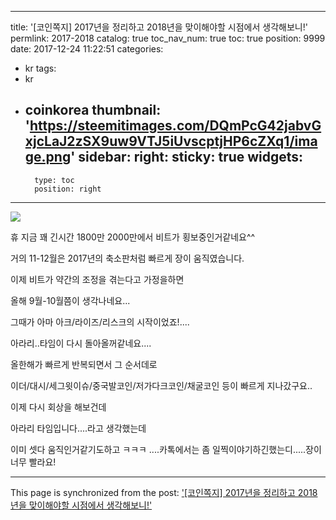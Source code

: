 
---
title: '[코인쪽지] 2017년을 정리하고 2018년을 맞이해야할 시점에서 생각해보니!'
permlink: 2017-2018
catalog: true
toc_nav_num: true
toc: true
position: 9999
date: 2017-12-24 11:22:51
categories:
- kr
tags:
- kr
- coinkorea
thumbnail: 'https://steemitimages.com/DQmPcG42jabvGxjcLaJ2zSX9uw9VTJ5iUvscptjHP6cZXq1/image.png'
sidebar:
    right:
        sticky: true
widgets:
    -
        type: toc
        position: right
---


![](https://steemitimages.com/DQmPcG42jabvGxjcLaJ2zSX9uw9VTJ5iUvscptjHP6cZXq1/image.png)

휴 지금 꽤 긴시간 1800만 2000만에서 비트가 횡보중인거같네요^^

거의 11-12월은 2017년의 축소판처럼 빠르게 장이 움직였습니다.

이제 비트가 약간의 조정을 겪는다고 가정을하면

올해 9월-10월쯤이 생각나네요...

그때가 아마 아크/라이즈/리스크의 시작이었죠!....

아라리..타임이 다시 돌아올꺼같네요....

올한해가 빠르게 반복되면서 그 순서데로

이더/대시/세그윗이슈/중국발코인/저가다크코인/채굴코인 등이 빠르게 지나갔구요..

이제 다시 회상을 해보건데 

아라리 타임입니다....라고 생각했는데 

이미 셋다 움직인거같기도하고 ㅋㅋㅋ ....카톡에서는 좀 일찍이야기하긴했는디.....장이 너무 빨라요!

- - -

This page is synchronized from the post: ['[코인쪽지] 2017년을 정리하고 2018년을 맞이해야할 시점에서 생각해보니!'](https://steemit.com/@virus707/2017-2018)
